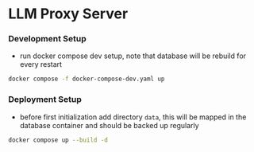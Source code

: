 # LLM Proxy Server


### Development Setup

- run docker compose dev setup, note that database will be rebuild for every restart

```bash
docker compose -f docker-compose-dev.yaml up
```

### Deployment Setup

- before first initialization add directory `data`, this will be mapped in the database container and should be backed up regularly

```bash
docker compose up --build -d
```
